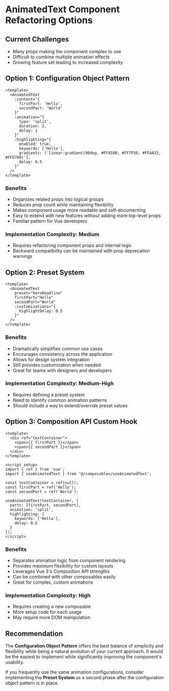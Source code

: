 # AnimatedText Component Refactoring Options

## Current Challenges
- Many props making the component complex to use
- Difficult to combine multiple animation effects
- Growing feature set leading to increased complexity

## Option 1: Configuration Object Pattern

```vue
<template>
  <AnimatedText 
    :content="{
      firstPart: 'Hello',
      secondPart: 'World'
    }"
    :animation="{
      type: 'split',
      duration: 2,
      delay: 1
    }"
    :highlighting="{
      enabled: true,
      keywords: ['Hello'],
      gradients: ['linear-gradient(90deg, #FF4500, #FF7F50, #FFAA33, #FFD700)'],
      delay: 0.5
    }"
  />
</template>
```

### Benefits
- Organizes related props into logical groups
- Reduces prop count while maintaining flexibility
- Makes component usage more readable and self-documenting
- Easy to extend with new features without adding more top-level props
- Familiar pattern for Vue developers

### Implementation Complexity: Medium
- Requires refactoring component props and internal logic
- Backward compatibility can be maintained with prop deprecation warnings

## Option 2: Preset System

```vue
<template>
  <AnimatedText 
    preset="heroHeadline" 
    firstPart="Hello" 
    secondPart="World"
    :customizations="{
      highlightDelay: 0.5
    }"
  />
</template>
```

### Benefits
- Dramatically simplifies common use cases
- Encourages consistency across the application
- Allows for design system integration
- Still provides customization when needed
- Great for teams with designers and developers

### Implementation Complexity: Medium-High
- Requires defining a preset system
- Need to identify common animation patterns
- Should include a way to extend/override preset values

## Option 3: Composition API Custom Hook

```vue
<template>
  <div ref="textContainer">
    <span>{{ firstPart }}</span>
    <span>{{ secondPart }}</span>
  </div>
</template>

<script setup>
import { ref } from 'vue';
import { useAnimatedText } from '@/composables/useAnimatedText';

const textContainer = ref(null);
const firstPart = ref('Hello');
const secondPart = ref('World');

useAnimatedText(textContainer, {
  parts: [firstPart, secondPart],
  animation: 'split',
  highlighting: {
    keywords: ['Hello'],
    delay: 0.5
  }
});
</script>
```

### Benefits
- Separates animation logic from component rendering
- Provides maximum flexibility for custom layouts
- Leverages Vue 3's Composition API strengths
- Can be combined with other composables easily
- Great for complex, custom animations

### Implementation Complexity: High
- Requires creating a new composable
- More setup code for each usage
- May require more DOM manipulation

## Recommendation

The **Configuration Object Pattern** offers the best balance of simplicity and flexibility while being a natural evolution of your current approach. It would be the easiest to implement while significantly improving the component's usability.

If you frequently use the same animation configurations, consider implementing the **Preset System** as a second phase after the configuration object pattern is in place.